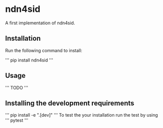 # ndn4sid

A first implementation of ndn4sid.



## Installation

Run the following command to install:

'''
pip install ndn4sid
'''

## Usage

'''
TODO
'''

## Installing the development requirements

'''
pip install -e ".[dev]"
'''
To test the your installation run the test by using
'''
pytest
'''
